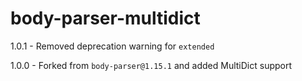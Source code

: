 # body-parser-multidict
1.0.1 - Removed deprecation warning for `extended`

1.0.0 - Forked from `body-parser@1.15.1` and added MultiDict support

